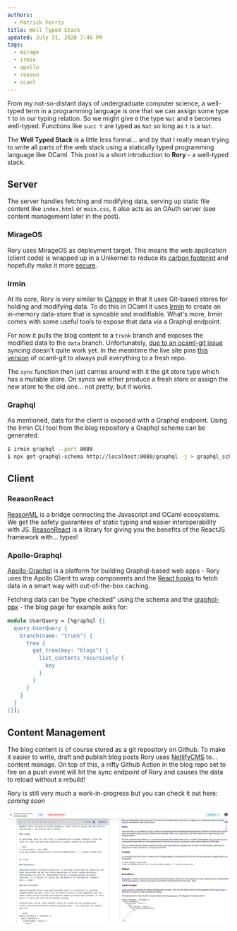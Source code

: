 ```yaml
---
authors:
  - Patrick Ferris
title: Well Typed Stack
updated: July 31, 2020 7:46 PM
tags:
  - mirage
  - irmin
  - apollo
  - reason
  - ocaml
---
```

From my not-so-distant days of undergraduate computer science, a well-typed term in a programming language is one that we can assign some type `T` to in our typing relation. So we might give `0` the type `Nat` and `0` becomes well-typed. Functions like `succ t` are typed as `Nat` so long as `t` is a `Nat`. 

The **Well Typed Stack** is a little less formal... and by that I really mean trying to write all parts of the web stack using a statically typed programming language like OCaml. This post is a short introduction to **Rory** - a well-typed stack. 

## Server

The server handles fetching and modifying data, serving up static file content like `index.html` or `main.css`, it also acts as an OAuth server (see content management later in the post).

### MirageOS 

Rory uses MirageOS as deployment target. This means the web application (client code) is wrapped up in a Unikernel to reduce its [carbon footprint](https://mirage.io/blog/ccc-2019-leipzig) and hopefully make it more [secure](https://indico.cern.ch/event/800623/attachments/1799061/3022475/cern-20190510-mehnert-mirageos.pdf). 

### Irmin

At its core, Rory is very similar to [Canopy](https://github.com/Engil/Canopy) in that it uses Git-based stores for holding and modifying data. To do this in OCaml it uses [Irmin](https://irmin.io/) to create an in-memory data-store that is syncable and modifiable. What's more, Irmin comes with some useful tools to expose that data via a Graphql endpoint.

For now it pulls the blog content to a `trunk` branch and exposes the modified data to the `data` branch. Unfortunately, [due to an ocaml-git issue](https://github.com/mirage/ocaml-git/issues/364) syncing doesn't quite work yet. In the meantime the live site pins [this version](https://github.com/patricoferris/irmin/tree/mirage-site) of ocaml-git to always pull everything to a fresh repo. 

The `sync` function then just carries around with it the git store type which has a mutable store. On syncs we either produce a fresh store or assign the new store to the old one... not pretty, but it works. 

### Graphql

As mentioned, data for the client is exposed with a Graphql endpoint. Using the Irmin CLI tool from the blog repository a Graphql schema can be generated.

```bash
$ irmin graphql --port 8080
$ npx get-graphql-schema http://localhost:8080/graphql -j > graphql_schema.json 
```

## Client

### ReasonReact

[ReasonML](https://reasonml.github.io/) is a bridge connecting the Javascript and OCaml ecosystems. We get the safety guarantees of static typing and easier interoperability with JS. [ReasonReact](https://reasonml.github.io/reason-react/en/) is a library for giving you the benefits of the ReactJS framework with... types! 

### Apollo-Graphql

[Apollo-Graphql](https://www.apollographql.com/) is a platform for building Graphql-based web apps - Rory uses the Apollo Client to wrap components and the [React hooks](https://github.com/reasonml-community/reason-apollo-hooks) to fetch data in a smart way with out-of-the-box caching. 

Fetching data can be "type checked" using the schema and the [graphql-ppx](https://github.com/reasonml-community/graphql-ppx) - the blog page for example asks for: 

```ocaml
module UserQuery = [%graphql {|
  query UserQuery {
    branch(name: "trunk") {
      tree {
        get_tree(key: "blogs") {
          list_contents_recursively {
            key
          }
        }
      }
    }
  }
|}];
```

## Content Management 

The blog content is of course stored as a git repository on Github. To make it easier to write, draft and publish blog posts Rory uses [NetlifyCMS](https://www.netlifycms.org/) to... content manage. On top of this, a nifty Github Action in the blog repo set to fire on a push event will hit the sync endpoint of Rory and causes the data to reload without a rebuild!

Rory is still very much a work-in-progress but you can check it out here: *coming soon*

![NetlifyCMS](/static/images/netlifycms.png)

